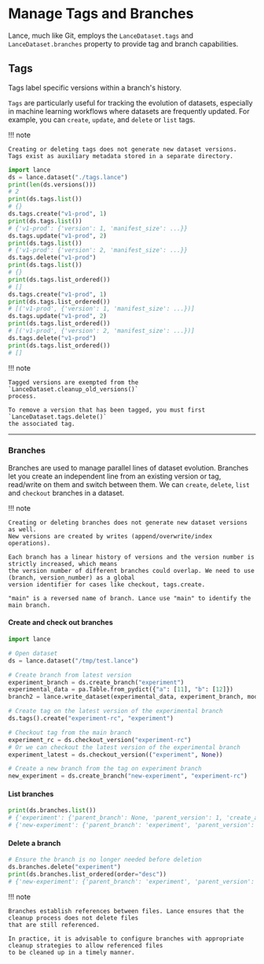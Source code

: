 # Manage Tags and Branches

Lance, much like Git, employs the `LanceDataset.tags` and `LanceDataset.branches`
property to provide tag and branch capabilities.

## Tags
Tags label specific versions within a branch's history.

`Tags` are particularly useful for tracking the evolution of datasets,
especially in machine learning workflows where datasets are frequently updated.
For example, you can `create`, `update`,
and `delete` or `list` tags.

!!! note

    Creating or deleting tags does not generate new dataset versions.
    Tags exist as auxiliary metadata stored in a separate directory.

```python
import lance
ds = lance.dataset("./tags.lance")
print(len(ds.versions()))
# 2
print(ds.tags.list())
# {}
ds.tags.create("v1-prod", 1)
print(ds.tags.list())
# {'v1-prod': {'version': 1, 'manifest_size': ...}}
ds.tags.update("v1-prod", 2)
print(ds.tags.list())
# {'v1-prod': {'version': 2, 'manifest_size': ...}}
ds.tags.delete("v1-prod")
print(ds.tags.list())
# {}
print(ds.tags.list_ordered())
# []
ds.tags.create("v1-prod", 1)
print(ds.tags.list_ordered())
# [('v1-prod', {'version': 1, 'manifest_size': ...})]
ds.tags.update("v1-prod", 2)
print(ds.tags.list_ordered())
# [('v1-prod', {'version': 2, 'manifest_size': ...})]
ds.tags.delete("v1-prod")
print(ds.tags.list_ordered())
# []
```

!!! note

    Tagged versions are exempted from the `LanceDataset.cleanup_old_versions()`
    process.

    To remove a version that has been tagged, you must first `LanceDataset.tags.delete()`
    the associated tag. 

---

### Branches

Branches are used to manage parallel lines of dataset evolution.
Branches let you create an independent line from an existing version or tag, read/write on them and switch between them.
We can `create`, `delete`, `list` and `checkout` branches in a dataset. 

!!! note

    Creating or deleting branches does not generate new dataset versions as well.
    New versions are created by writes (append/overwrite/index operations).

    Each branch has a linear history of versions and the version number is strictly increased, which means 
    the version number of different branches could overlap. We need to use (branch, version_number) as a global 
    version identifier for cases like checkout, tags.create.

    "main" is a reversed name of branch. Lance use "main" to identify the main branch.

#### Create and check out branches
```python
import lance

# Open dataset
ds = lance.dataset("/tmp/test.lance")

# Create branch from latest version
experiment_branch = ds.create_branch("experiment")
experimental_data = pa.Table.from_pydict({"a": [11], "b": [12]})
branch2 = lance.write_dataset(experimental_data, experiment_branch, mode="append")

# Create tag on the latest version of the experimental branch
ds.tags().create("experiment-rc", "experiment")

# Checkout tag from the main branch
experiment_rc = ds.checkout_version("experiment-rc")
# Or we can checkout the latest version of the experimental branch
experiment_latest = ds.checkout_version(("experiment", None))

# Create a new branch from the tag on experiment branch
new_experiment = ds.create_branch("new-experiment", "experiment-rc")
```

#### List branches
```python
print(ds.branches.list())
# {'experiment': {'parent_branch': None, 'parent_version': 1, 'create_at': ..., 'manifest_size': ...}, ...}
# {'new-experiment': {'parent_branch': 'experiment', 'parent_version': 2, 'create_at': ..., 'manifest_size': ...}, ...}
```

#### Delete a branch
```python
# Ensure the branch is no longer needed before deletion
ds.branches.delete("experiment")
print(ds.branches.list_ordered(order="desc"))
# {'new-experiment': {'parent_branch': 'experiment', 'parent_version': 2, 'create_at': ..., 'manifest_size': ...}, ...}
```

!!! note

    Branches establish references between files. Lance ensures that the cleanup process does not delete files 
    that are still referenced.

    In practice, it is advisable to configure branches with appropriate cleanup strategies to allow referenced files 
    to be cleaned up in a timely manner.